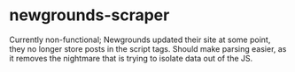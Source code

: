 # newgrounds-scraper
Currently non-functional; Newgrounds updated their site at some point, they no longer store posts in the script tags. Should make parsing easier, as it removes the nightmare that is trying to isolate data out of the JS.
